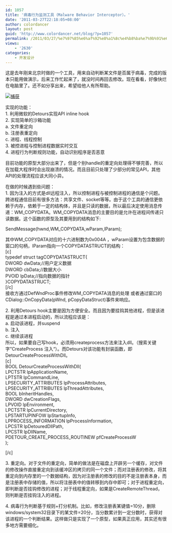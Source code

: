 ```yaml
---
id: 1057
title: '病毒行为监测工具（Malware Behavior Interceptor）。'
date: '2011-03-27T22:18:05+08:00'
author: colordancer
layout: post
guid: 'http://www.colordancer.net/blog/?p=1057'
permalink: /2011/03/27/%e7%97%85%e6%af%92%e8%a1%8c%e4%b8%ba%e7%9b%91%e6%b5%8b%e5%b7%a5%e5%85%b7%ef%bc%88malware-behavior-interceptor%ef%bc%89%e3%80%82/
views:
    - '2630'
categories:
    - 开发设计
---
```


这是去年刚来北京时做的一个工具，用来自动判断某文件是否属于病毒，完成的版本只能用做演示，后来工作忙起来了，就没时间再回去修改。现在看看，好像快烂在电脑里了。还不如分享出来，希望给他人有所帮助。

[![](http://www.colordancer.net/blog/wp-content/uploads/2011/03/捕获-600x451.jpg "捕获")](http://www.colordancer.net/blog/wp-content/uploads/2011/03/捕获-600x451.jpg)

实现的功能：  
1\. 利用微软的Detours实现API inline hook  
2\. 实现简单的沙箱功能  
a. 文件重定向  
b. 注册表重定向  
c. 进程、线程控制  
3\. 被控进程与控制进程数据实时交互  
4\. 进程行为判断规则功能，自动识别程序是否恶意  
  
目前功能的原型大部分出来了，但是个别handle的重定向处理得不够完善，所以在加载大程序时会出现崩溃的情况。而且目前只处理了少部分的常见API，其他API的处理流程应该大同小异。

在做的时候遇到些问题：  
1\. 因为注入的方式是dll远程注入，所以控制进程与被控制进程的通信是个问题。跨进程通信目前有很多方法：共享文件、socket等等。由于这个工具的通信更依赖于内存，依赖于一定的结构体，并且是只读的数据，所以最后决定使用消息传递：WM\_COPYDATA。WM\_COPYDATA消息的主要目的是允许在进程间传递只读数据。这个函数的原型及其要用到的结构如下:

SendMessage(hwnd,WM\_COPYDATA,wParam,lParam);

其中WM\_COPYDATA对应的十六进制数为0x004A ，wParam设置为包含数据的窗口的句柄，lParam指向一个COPYDATASTRUCT的结构：  
\[c\]  
typedef struct tagCOPYDATASTRUCT{  
DWORD dwData;//用户定义数据  
DWORD cbData;//数据大小  
PVOID lpData;//指向数据的指针  
}COPYDATASTRUCT;  
\[/c\]  
接收方通过DefWndProc事件修改WM\_COPYDATA消息的处理 或者通过窗口的CDialog::OnCopyData(pWnd, pCopyDataStruct)事件来响应。

2\. 利用Detours hook主要是因为方便安全。而且因为要挂钩其他进程，但是该进程是通过本进程启动的，所以流程应该是：  
a. 启动该进程，并suspend  
b. 注入  
c. 继续该进程  
所以，如果要自己写hook，必须用createprocess方法来注入dll。（搜索关键字”CreateProcess 注入“）。而Detours对该功能有封装函数，即DetourCreateProcessWithDll。  
\[c\]  
BOOL DetourCreateProcessWithDll(  
LPCTSTR lpApplicationName,  
LPTSTR lpCommandLine,  
LPSECURITY\_ATTRIBUTES lpProcessAttributes,  
LPSECURITY\_ATTRIBUTES lpThreadAttributes,  
BOOL bInheritHandles,  
DWORD dwCreationFlags,  
LPVOID lpEnvironment,  
LPCTSTR lpCurrentDirectory,  
LPSTARTUPINFOW lpStartupInfo,  
LPPROCESS\_INFORMATION lpProcessInformation,  
LPCSTR lpDetouredDllPath,  
LPCSTR lpDllName,  
PDETOUR\_CREATE\_PROCESS\_ROUTINEW pfCreateProcessW  
);

\[/c\]

3\. 重定向。对于文件的重定向，简单的做法是在磁盘上开辟另一个缓存，对文件的修改操作直接重定向到该缓冲区的拷贝的同一个文件；而对注册表的修改，将其重定向到内存里的一个数据结构，因为对注册表的修改的目的不是注册表本身，而是注册表中存储的值，所以将注册表中的值转移到内存中即可；对于进程重定向，即判断是否挂钩修改的进程；对于线程重定向，如果是CreateRemoteThread，则判断是否挂钩注入的进程。

4\. 病毒行为判断基于规则+打分机制。比如，修改注册表某键值=10分，删除windows/system32目录下的某文件=20分，当分数累计到一定分数时，获得对该进程的一个判断结果。这样做只是实现了一个原型，如果真正应用，其实还有很多地方需要细化。
